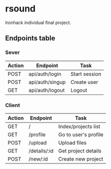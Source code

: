 # rsound
Ironhack individual final project.

## Endpoints table

### Sever

| Action                | Endpoint              | Task                  |
| --------------------- | --------------------- | --------------------- |
| POST                  | api/auth/login        | Start session         |
| POST                  | api/auth/singup       | Create user           | 
| GET                   | api/auth/logout       | Logout                | 

### Client
| Action                | Endpoint              | Task                  |
| --------------------- | --------------------- | --------------------- |
| GET                   | /                     | Index/projects list   |
| GET                   | /profile              | Go to user's profile  |  
| POST                  | /upload               | Upload files          |
| GET                   | /details/:id          | Get project details   |
| POST                  | /new/:id              | Create new project    |

